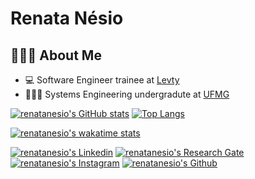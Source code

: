 # Renata Nésio

## 👩🏻‍💻 About Me

- 💻 Software Engineer trainee at [Levty](https://levty.com/br)
- 👩🏻‍🎓 Systems Engineering undergradute at [UFMG](https://ufmg.br)

[![renatanesio's GitHub stats](https://github-readme-stats.vercel.app/api?username=renatanesio&show_icons=true&theme=tokyonight)](https://github.com/renatanesio)
[![Top Langs](https://github-readme-stats.vercel.app/api/top-langs/?username=renatanesio&layout=compact&theme=tokyonight)](https://github.com/renatanesio)

[![renatanesio's wakatime stats](https://github-readme-stats.vercel.app/api/wakatime?username=renatanesio&layout=compact&theme=tokyonight)](https://wakatime.com/@renatanesio)


[![renatanesio's Linkedin](https://img.shields.io/badge/LinkedIn-0077B5?style=for-the-badge&logo=linkedin&logoColor=white)](https://www.linkedin.com/in/renatanesio/)
[![renatanesio's Research Gate](https://img.shields.io/badge/Research_Gate-00CCBB.svg?&style=for-the-badge&logo=ResearchGate&logoColor=white)](https://www.researchgate.net/profile/Renata-Nesio/)
[![renatanesio's Instagram](https://img.shields.io/badge/Instagram-E4405F?style=for-the-badge&logo=instagram&logoColor=white)](https://www.instagram.com/renatanesio/)
[![renatanesio's Github](https://img.shields.io/badge/GitHub-100000?style=for-the-badge&logo=github&logoColor=white)](https://github.com/renatanesio)




	


<!--
**renatanesio/renatanesio** is a ✨ _special_ ✨ repository because its `README.md` (this file) appears on your GitHub profile.

Here are some ideas to get you started:

- 🔭 I’m currently working on ...
- 🌱 I’m currently learning ...
- 👯 I’m looking to collaborate on ...
- 🤔 I’m looking for help with ...
- 💬 Ask me about ...
- 📫 How to reach me: ...
- 😄 Pronouns: ...
- ⚡ Fun fact: ...
-->
